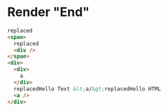 # Render "End"
```html
replaced
<span>
  replaced
  <div />
</span>
<div>
  <div>
    a
  </div>
  replacedHello Text &lt;a/&gt;replacedHello HTML 
  <a />
</div>
```